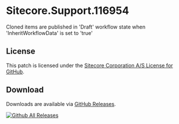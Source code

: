 # Sitecore.Support.116954
Cloned items are published in 'Draft' workflow state when 'InheritWorkflowData' is set to 'true'

## License  
This patch is licensed under the [Sitecore Corporation A/S License for GitHub](https://github.com/sitecoresupport/Sitecore.Support.116954/blob/master/LICENSE).  

## Download  
Downloads are available via [GitHub Releases](https://github.com/sitecoresupport/Sitecore.Support.116954/releases).  

[![Github All Releases](https://img.shields.io/github/downloads/SitecoreSupport/Sitecore.Support.116954/total.svg)](https://github.com/SitecoreSupport/Sitecore.Support.116954/releases)
